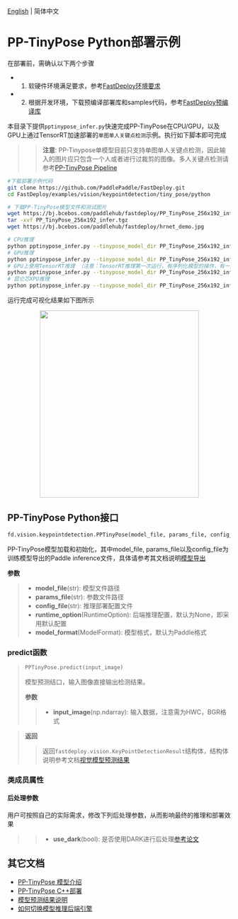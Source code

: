 [English](README.md) | 简体中文
# PP-TinyPose Python部署示例

在部署前，需确认以下两个步骤

- 1. 软硬件环境满足要求，参考[FastDeploy环境要求](../../../../../docs/cn/build_and_install/download_prebuilt_libraries.md)  
- 2. 根据开发环境，下载预编译部署库和samples代码，参考[FastDeploy预编译库](../../../../../docs/cn/build_and_install/download_prebuilt_libraries.md)

本目录下提供`pptinypose_infer.py`快速完成PP-TinyPose在CPU/GPU，以及GPU上通过TensorRT加速部署的`单图单人关键点检测`示例。执行如下脚本即可完成

>> **注意**: PP-Tinypose单模型目前只支持单图单人关键点检测，因此输入的图片应只包含一个人或者进行过裁剪的图像。多人关键点检测请参考[PP-TinyPose Pipeline](../../det_keypoint_unite/python/README.md)

```bash
#下载部署示例代码
git clone https://github.com/PaddlePaddle/FastDeploy.git
cd FastDeploy/examples/vision/keypointdetection/tiny_pose/python

# 下载PP-TinyPose模型文件和测试图片
wget https://bj.bcebos.com/paddlehub/fastdeploy/PP_TinyPose_256x192_infer.tgz
tar -xvf PP_TinyPose_256x192_infer.tgz
wget https://bj.bcebos.com/paddlehub/fastdeploy/hrnet_demo.jpg

# CPU推理
python pptinypose_infer.py --tinypose_model_dir PP_TinyPose_256x192_infer --image hrnet_demo.jpg --device cpu
# GPU推理
python pptinypose_infer.py --tinypose_model_dir PP_TinyPose_256x192_infer --image hrnet_demo.jpg --device gpu
# GPU上使用TensorRT推理 （注意：TensorRT推理第一次运行，有序列化模型的操作，有一定耗时，需要耐心等待）
python pptinypose_infer.py --tinypose_model_dir PP_TinyPose_256x192_infer --image hrnet_demo.jpg --device gpu --use_trt True
# 昆仑芯XPU推理
python pptinypose_infer.py --tinypose_model_dir PP_TinyPose_256x192_infer --image hrnet_demo.jpg --device kunlunxin
```

运行完成可视化结果如下图所示
<div  align="center">  
<img src="https://user-images.githubusercontent.com/16222477/196386764-dd51ad56-c410-4c54-9580-643f282f5a83.jpeg", width=359px, height=423px />
</div>

## PP-TinyPose Python接口

```python
fd.vision.keypointdetection.PPTinyPose(model_file, params_file, config_file, runtime_option=None, model_format=ModelFormat.PADDLE)
```

PP-TinyPose模型加载和初始化，其中model_file, params_file以及config_file为训练模型导出的Paddle inference文件，具体请参考其文档说明[模型导出](https://github.com/PaddlePaddle/PaddleDetection/blob/release/2.5/deploy/EXPORT_MODEL.md)

**参数**

> * **model_file**(str): 模型文件路径
> * **params_file**(str): 参数文件路径
> * **config_file**(str): 推理部署配置文件
> * **runtime_option**(RuntimeOption): 后端推理配置，默认为None，即采用默认配置
> * **model_format**(ModelFormat): 模型格式，默认为Paddle格式

### predict函数

> ```python
> PPTinyPose.predict(input_image)
> ```
>
> 模型预测结口，输入图像直接输出检测结果。
>
> **参数**
>
> > * **input_image**(np.ndarray): 输入数据，注意需为HWC，BGR格式

> **返回**
>
> > 返回`fastdeploy.vision.KeyPointDetectionResult`结构体，结构体说明参考文档[视觉模型预测结果](../../../../../docs/api/vision_results/)

### 类成员属性
#### 后处理参数
用户可按照自己的实际需求，修改下列后处理参数，从而影响最终的推理和部署效果

> > * **use_dark**(bool): 是否使用DARK进行后处理[参考论文](https://arxiv.org/abs/1910.06278)


## 其它文档

- [PP-TinyPose 模型介绍](..)
- [PP-TinyPose C++部署](../cpp)
- [模型预测结果说明](../../../../../docs/api/vision_results/)
- [如何切换模型推理后端引擎](../../../../../docs/cn/faq/how_to_change_backend.md)
